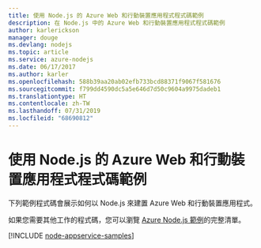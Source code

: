 ```yaml
---
title: 使用 Node.js 的 Azure Web 和行動裝置應用程式程式碼範例
description: 在 Node.js 中的 Azure Web 和行動裝置應用程式程式碼範例
author: karlerickson
manager: douge
ms.devlang: nodejs
ms.topic: article
ms.service: azure-nodejs
ms.date: 06/17/2017
ms.author: karler
ms.openlocfilehash: 588b39aa20ab02efb733bcd88371f9067f581676
ms.sourcegitcommit: f799dd4590dc5a5e646d7d50c9604a9975dadeb1
ms.translationtype: HT
ms.contentlocale: zh-TW
ms.lasthandoff: 07/31/2019
ms.locfileid: "68690812"
---
```

# <a name="azure-web-and-mobile-apps-with-nodejs-code-samples"></a>使用 Node.js 的 Azure Web 和行動裝置應用程式程式碼範例

下列範例程式碼會展示如何以 Node.js 來建置 Azure Web 和行動裝置應用程式。

如果您需要其他工作的程式碼，您可以瀏覽 [Azure Node.js 範例](https://azure.microsoft.com/resources/samples/?term=nodejs)的完整清單。

[!INCLUDE [node-appservice-samples](includes/appservice-samples.md)]